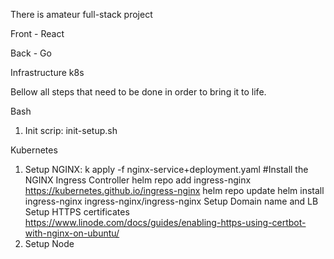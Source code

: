 There is amateur full-stack project 

Front - React

Back - Go

Infrastructure k8s

Bellow all steps that need to be done in order to bring it to life. 

Bash
1) Init scrip: init-setup.sh

Kubernetes
1) Setup NGINX:
    k apply -f nginx-service+deployment.yaml 
    #Install the NGINX Ingress Controller
    helm repo add ingress-nginx https://kubernetes.github.io/ingress-nginx
    helm repo update
    helm install ingress-nginx ingress-nginx/ingress-nginx
    Setup Domain name and LB
    Setup HTTPS certificates
    https://www.linode.com/docs/guides/enabling-https-using-certbot-with-nginx-on-ubuntu/
2) Setup Node

